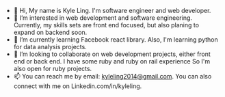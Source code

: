 - 👋 Hi, My name is  Kyle Ling. I'm software engineer and web developer. 
- 👀 I’m interested in web development and software engineering. Currently, my skills sets are front end focused, but also planing to expand on backend soon.
- 🌱 I’m currently learning Facebook react library. Also, I'm learning python for data analysis projects. 
- 💞️ I’m looking to collaborate on web development projects, either front end or back end. I have some ruby and ruby on rail experience So I'm also open for ruby projects.
- 📫 You can reach me by email: kyleling2014@gmail.com. You can also connect with me on Linkedin.com/in/kyleling.
<!---
lg2002541/lg2002541 is a ✨ special ✨ repository because its `README.md` (this file) appears on your GitHub profile.
You can click the Preview link to take a look at your changes.
--->
